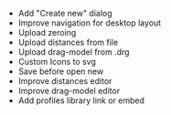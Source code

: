 * Add "Create new" dialog
* Improve navigation for desktop layout
* Upload zeroing
* Upload distances from file
* Upload drag-model from .drg
* Custom Icons to svg
* Save before open new
* Improve distances editor
* Improve drag-model editor
* Add profiles library link or embed